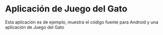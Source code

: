 # Aplicación de Juego del Gato

Esta aplicación es de ejemplo, muestra el código fuente para Android y una aplicación de Juego del Gato
